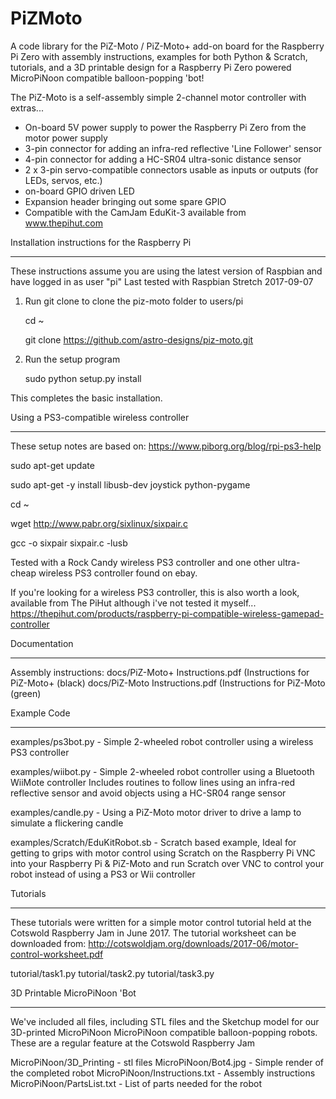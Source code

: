 PiZMoto
=======
A code library for the PiZ-Moto / PiZ-Moto+ add-on board for the Raspberry Pi Zero
with assembly instructions, examples for both Python & Scratch, tutorials,
and a 3D printable design for a Raspberry Pi Zero powered MicroPiNoon compatible balloon-popping 'bot!


The PiZ-Moto is a self-assembly simple 2-channel motor controller with extras...
   * On-board 5V power supply to power the Raspberry Pi Zero from the motor power supply
   * 3-pin connector for adding an infra-red reflective 'Line Follower' sensor
   * 4-pin connector for adding a HC-SR04 ultra-sonic distance sensor
   * 2 x 3-pin servo-compatible connectors usable as inputs or outputs (for LEDs, servos, etc.)
   * on-board GPIO driven LED
   * Expansion header bringing out some spare GPIO
   * Compatible with the CamJam EduKit-3 available from www.thepihut.com
  

Installation instructions for the Raspberry Pi
**********************************************

These instructions assume you are using the latest version of Raspbian and have logged in as user "pi"
Last tested with Raspbian Stretch 2017-09-07

1) Run git clone to clone the piz-moto folder to users/pi

   cd ~
   
   git clone https://github.com/astro-designs/piz-moto.git
   
2) Run the setup program

   sudo python setup.py install
   
This completes the basic installation.

Using a PS3-compatible wireless controller
******************************************

These setup notes are based on: https://www.piborg.org/blog/rpi-ps3-help

sudo apt-get update

sudo apt-get -y install libusb-dev joystick python-pygame

cd ~

wget http://www.pabr.org/sixlinux/sixpair.c

gcc -o sixpair sixpair.c -lusb


Tested with a Rock Candy wireless PS3 controller and one other ultra-cheap wireless PS3 controller found on ebay.

If you're looking for a wireless PS3 controller, this is also worth a look, available from The PiHut although i've not tested it myself...
https://thepihut.com/products/raspberry-pi-compatible-wireless-gamepad-controller


Documentation
*************

Assembly instructions: 
                     docs/PiZ-Moto+ Instructions.pdf (Instructions for PiZ-Moto+ (black)
                     docs/PiZ-Moto Instructions.pdf (Instructions for PiZ-Moto (green)


Example Code
************
examples/ps3bot.py - Simple 2-wheeled robot controller using a wireless PS3 controller

examples/wiibot.py - Simple 2-wheeled robot controller using a Bluetooth WiiMote controller
                     Includes routines to follow lines using an infra-red reflective sensor
                     and avoid objects using a HC-SR04 range sensor
                     
examples/candle.py - Using a PiZ-Moto motor driver to drive a lamp to simulate a flickering candle
                     
examples/Scratch/EduKitRobot.sb - Scratch based example,
                     Ideal for getting to grips with motor control using Scratch on the Raspberry Pi
                     VNC into your Raspberry Pi & PiZ-Moto and run Scratch over VNC to control your robot
                     instead of using a PS3 or Wii controller

Tutorials
*********

These tutorials were written for a simple motor control tutorial held at the Cotswold Raspberry Jam
in June 2017. The tutorial worksheet can be downloaded from:
http://cotswoldjam.org/downloads/2017-06/motor-control-worksheet.pdf

tutorial/task1.py
tutorial/task2.py
tutorial/task3.py


3D Printable MicroPiNoon 'Bot
*****************************

We've included all files, including STL files and the Sketchup model for our 3D-printed MicroPiNoon
MicroPiNoon compatible balloon-popping robots. These are a regular feature at the Cotswold Raspberry Jam

MicroPiNoon/3D_Printing         - stl files
MicroPiNoon/Bot4.jpg            - Simple render of the completed robot
MicroPiNoon/Instructions.txt    - Assembly instructions
MicroPiNoon/PartsList.txt       - List of parts needed for the robot